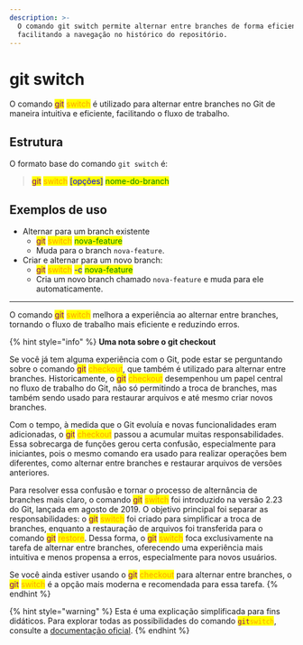 ```yaml
---
description: >-
  O comando git switch permite alternar entre branches de forma eficiente,
  facilitando a navegação no histórico do repositório.
---
```


# git switch

O comando <mark style="color:purple;">git</mark> <mark style="color:orange;">switch</mark> é utilizado para alternar entre branches no Git de maneira intuitiva e eficiente, facilitando o fluxo de trabalho.

## Estrutura

O formato base do comando `git switch` é:

> <mark style="color:purple;">git</mark> <mark style="color:orange;">switch</mark> <mark style="color:blue;">\[opções]</mark> <mark style="color:green;">nome-do-branch</mark>

## Exemplos de uso

* Alternar para um branch existente
  * <mark style="color:purple;">git</mark> <mark style="color:orange;">switch</mark> <mark style="color:green;">nova-feature</mark>
  * Muda para o branch `nova-feature`.
* Criar e alternar para um novo branch:
  * <mark style="color:purple;">git</mark> <mark style="color:orange;">switch</mark> <mark style="color:blue;">-c</mark> <mark style="color:green;">nova-feature</mark>
  * Cria um novo branch chamado `nova-feature` e muda para ele automaticamente.

***

O comando <mark style="color:purple;">git</mark> <mark style="color:orange;">switch</mark> melhora a experiência ao alternar entre branches, tornando o fluxo de trabalho mais eficiente e reduzindo erros.

{% hint style="info" %}
**Uma nota sobre o git checkout**

Se você já tem alguma experiência com o Git, pode estar se perguntando sobre o comando <mark style="color:purple;">git</mark> <mark style="color:orange;">checkout</mark>, que também é utilizado para alternar entre branches. Historicamente, o <mark style="color:purple;">git</mark> <mark style="color:orange;">checkout</mark> desempenhou um papel central no fluxo de trabalho do Git, não só permitindo a troca de branches, mas também sendo usado para restaurar arquivos e até mesmo criar novos branches.

Com o tempo, à medida que o Git evoluía e novas funcionalidades eram adicionadas, o <mark style="color:purple;">git</mark> <mark style="color:orange;">checkout</mark> passou a acumular muitas responsabilidades. Essa sobrecarga de funções gerou certa confusão, especialmente para iniciantes, pois o mesmo comando era usado para realizar operações bem diferentes, como alternar entre branches e restaurar arquivos de versões anteriores.

Para resolver essa confusão e tornar o processo de alternância de branches mais claro, o comando <mark style="color:purple;">git</mark> <mark style="color:orange;">switch</mark> foi introduzido na versão 2.23 do Git, lançada em agosto de 2019. O objetivo principal foi separar as responsabilidades: o <mark style="color:purple;">git</mark> <mark style="color:orange;">switch</mark> foi criado para simplificar a troca de branches, enquanto a restauração de arquivos foi transferida para o comando <mark style="color:purple;">git</mark> <mark style="color:orange;">restore</mark>. Dessa forma, o <mark style="color:purple;">git</mark> <mark style="color:orange;">switch</mark> foca exclusivamente na tarefa de alternar entre branches, oferecendo uma experiência mais intuitiva e menos propensa a erros, especialmente para novos usuários.

Se você ainda estiver usando o <mark style="color:purple;">git</mark> <mark style="color:orange;">checkout</mark> para alternar entre branches, o <mark style="color:purple;">git</mark> <mark style="color:orange;">switch</mark> é a opção mais moderna e recomendada para essa tarefa.
{% endhint %}

{% hint style="warning" %}
Esta é uma explicação simplificada para fins didáticos. Para explorar todas as possibilidades do comando <mark style="color:purple;">`git`</mark><mark style="color:orange;">`switch`</mark>, consulte a [documentação oficial](https://git-scm.com/docs/git-switch/pt_BR).
{% endhint %}
